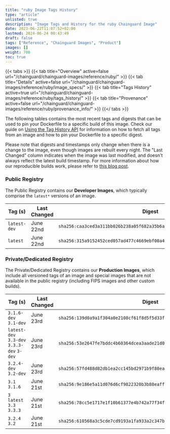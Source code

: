 ```yaml
---
title: "ruby Image Tags History"
type: "article"
unlisted: true
description: "Image Tags and History for the ruby Chainguard Image"
date: 2023-06-22T11:07:52+02:00
lastmod: 2024-06-24 00:43:49
draft: false
tags: ["Reference", "Chainguard Images", "Product"]
images: []
weight: 700
toc: true
---
```


{{< tabs >}}
{{< tab title="Overview" active=false url="/chainguard/chainguard-images/reference/ruby/" >}}
{{< tab title="Details" active=false url="/chainguard/chainguard-images/reference/ruby/image_specs/" >}}
{{< tab title="Tags History" active=true url="/chainguard/chainguard-images/reference/ruby/tags_history/" >}}
{{< tab title="Provenance" active=false url="/chainguard/chainguard-images/reference/ruby/provenance_info/" >}}
{{</ tabs >}}

The following tables contains the most recent tags and digests that can be used to pin your Dockerfile to a specific build of this image. Check our guide on [Using the Tag History API](/chainguard/chainguard-images/using-the-tag-history-api/) for information on how to fetch all tags from an image and how to pin your Dockerfile to a specific digest.

Please note that digests and timestamps only change when there is a change to the image, even though images are rebuilt every night. The "Last Changed" column indicates when the image was last modified, and doesn't always reflect the latest build timestamp. For more information about how our reproducible builds work, please refer to [this blog post](https://www.chainguard.dev/unchained/reproducing-chainguards-reproducible-image-builds).

### Public Registry
The Public Registry contains our **Developer Images**, which typically comprise the `latest*` versions of an image.

| Tag (s)       | Last Changed | Digest                                                                    |
|---------------|--------------|---------------------------------------------------------------------------|
|  `latest-dev` | June 22nd    | `sha256:caa3ced3a311bb026b238a05f682a35b6ab0c49df9333d248c0bc2570ed249b4` |
|  `latest`     | June 22nd    | `sha256:315a9152452ced057ad477c4669ebf00a4dc43d9204ac06919bde4657fef1b81` |


### Private/Dedicated Registry
The Private/Dedicated Registry contains our **Production Images**, which include all versioned tags of an image and special images that are not available in the public registry (including FIPS images and other custom builds).

| Tag (s)                                     | Last Changed | Digest                                                                    |
|---------------------------------------------|--------------|---------------------------------------------------------------------------|
|  `3.1.6-dev` `3.1-dev`                      | June 23rd    | `sha256:139d0a9a1f304a0e2108cf61f8d5f5d33fc7be35313bc383eb25ccd508c720f3` |
|  `latest-dev` `3.3-dev` `3.3.3-dev` `3-dev` | June 23rd    | `sha256:53e2647fe7bddc4b60364dcea3aade21d0c5c84f2aac7ac9b6e5a0ad821e8a49` |
|  `3.2.4-dev` `3.2-dev`                      | June 23rd    | `sha256:57fd488d82db1ea2cc145bd2971b9f80ea46b4c756794b9bc6c810768be2a112` |
|  `3.1` `3.1.6`                              | June 21st    | `sha256:9e186e5a11d076d6cf9822320b3b88eaff8f43977accbeaeee965ad45e61dfbd` |
|  `3` `latest` `3.3` `3.3.3`                 | June 21st    | `sha256:78cc5e1717e1f10b61377e4b742a77f34f74bdc9f239d3753280a1a7198892b0` |
|  `3.2.4` `3.2`                              | June 21st    | `sha256:610568a3c5cde7cd9193a1fa933a2c347b9e63cece6be07c4e640fcd9901f862` |

